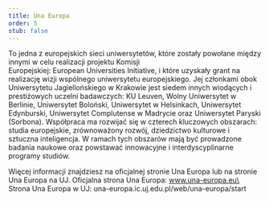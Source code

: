 ```yaml
---
title: Una Europa
order: 5
stub: false
---
```

To jedna z europejskich sieci uniwersytetów, które zostały powołane między innymi w celu realizacji projektu Komisji Europejskiej: European Universities Initiative, i które uzyskały grant na realizację wizji wspólnego uniwersytetu europejskiego. Jej członkami obok Uniwersytetu Jagiellońskiego w Krakowie jest siedem innych wiodących i prestiżowych uczelni badawczych: KU Leuven, Wolny Uniwersytet w Berlinie, Uniwersytet Boloński, Uniwersytet w Helsinkach, Uniwersytet Edynburski, Uniwersytet Complutense w Madrycie oraz Uniwersytet Paryski (Sorbona). Współpraca ma rozwijać się w czterech kluczowych obszarach: studia europejskie, zrównoważony rozwój, dziedzictwo kulturowe i sztuczna inteligencja. W ramach tych obszarów mają być prowadzone badania naukowe oraz powstawać innowacyjne i interdyscyplinarne programy studiów. 

Więcej informacji znajdziesz na oficjalnej stronie Una Europa lub na stronie Una Europa na UJ. Oficjalna strona Una Europa: www.una-europa.eu\
Strona Una Europa w UJ: una-europa.ic.uj.edu.pl/web/una-europa/start